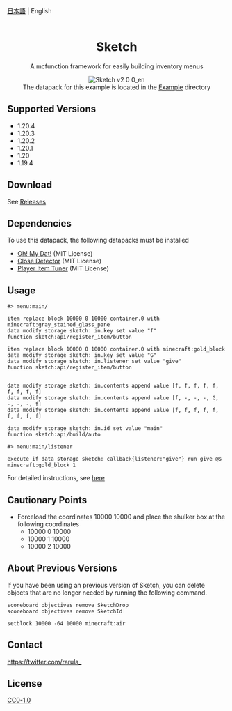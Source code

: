 [日本語](README_ja.md) | English
<br><br/>

<div align=center>

# Sketch
A mcfunction framework for easily building inventory menus

![Sketch v2 0 0_en](https://user-images.githubusercontent.com/74240663/230566348-ad6e083e-448d-4b90-b772-df668f542ea5.gif)  
The datapack for this example is located in the [Example](Example) directory

</div>

## Supported Versions
- 1.20.4
- 1.20.3
- 1.20.2
- 1.20.1
- 1.20
- 1.19.4

## Download
See [Releases](https://github.com/rarula/Sketch/releases)

## Dependencies
To use this datapack, the following datapacks must be installed
- [Oh! My Dat!](https://github.com/Ai-Akaishi/OhMyDat) (MIT License)
- [Close Detector](https://github.com/Ai-Akaishi/CloseDetector) (MIT License)
- [Player Item Tuner](https://github.com/Ai-Akaishi/PlayerItemTuner) (MIT License)

## Usage
```mcfunction
#> menu:main/

item replace block 10000 0 10000 container.0 with minecraft:gray_stained_glass_pane
data modify storage sketch: in.key set value "f"
function sketch:api/register_item/button

item replace block 10000 0 10000 container.0 with minecraft:gold_block
data modify storage sketch: in.key set value "G"
data modify storage sketch: in.listener set value "give"
function sketch:api/register_item/button


data modify storage sketch: in.contents append value [f, f, f, f, f, f, f, f, f]
data modify storage sketch: in.contents append value [f, -, -, -, G, -, -, -, f]
data modify storage sketch: in.contents append value [f, f, f, f, f, f, f, f, f]

data modify storage sketch: in.id set value "main"
function sketch:api/build/auto
```
```mcfunction
#> menu:main/listener

execute if data storage sketch: callback{listener:"give"} run give @s minecraft:gold_block 1
```

For detailed instructions, see [here](https://github.com/rarula/Sketch/wiki/Tutorial-%5BEN%5D)

## Cautionary Points
- Forceload the coordinates 10000 10000 and place the shulker box at the following coordinates
    - 10000 0 10000
    - 10000 1 10000
    - 10000 2 10000

## About Previous Versions
If you have been using an previous version of Sketch, you can delete objects that are no longer needed by running the following command.
```mcfunction
scoreboard objectives remove SketchDrop
scoreboard objectives remove SketchId

setblock 10000 -64 10000 minecraft:air
```

## Contact
<https://twitter.com/rarula_>

## License
[CC0-1.0](LICENSE)

